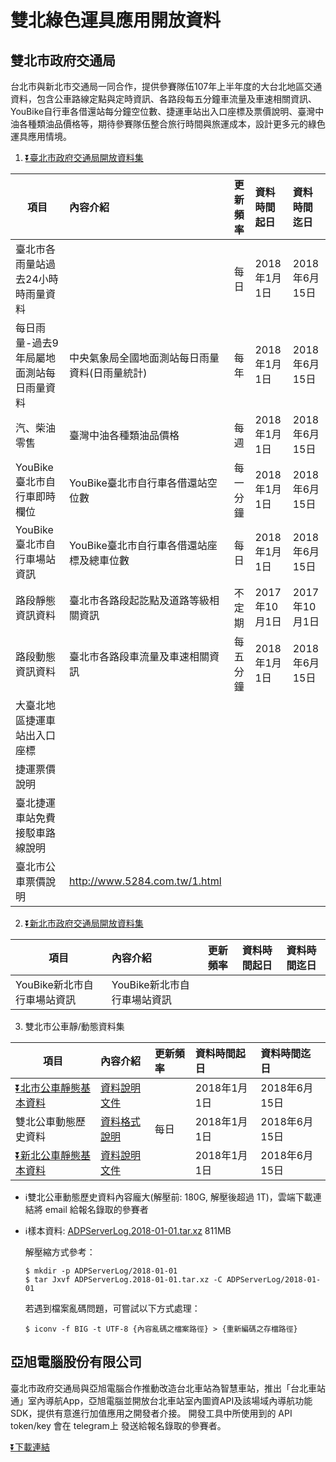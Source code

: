# 雙北綠色運具應用開放資料

## 雙北市政府交通局
台北市與新北市交通局一同合作，提供參賽隊伍107年上半年度的大台北地區交通資料，包含公車路線定點與定時資訊、各路段每五分鐘車流量及車速相關資訊、YouBike自行車各借還站每分鐘空位數、捷運車站出入口座標及票價說明、臺灣中油各種類油品價格等，期待參賽隊伍整合旅行時間與旅運成本，設計更多元的綠色運具應用情境。

<a name="taipei"></a>

1. [⏬臺北市政府交通局開放資料集](https://drive.google.com/open?id=1Wwn4dpPABgXibmWBTZ737OoyFY6LqnpG)

項目      |內容介紹   |更新頻率    |資料時間起日    |資料時間迄日
---------|:---------|:----------|:-------------|:-------
臺北市各雨量站過去24小時時雨量資料| |每日|2018年1月1日|2018年6月15日
每日雨量-過去9年局屬地面測站每日雨量資料|中央氣象局全國地面測站每日雨量資料(日雨量統計)|每年|2018年1月1日|2018年6月15日
汽、柴油零售|臺灣中油各種類油品價格|每週|2018年1月1日|2018年6月15日
YouBike臺北市自行車即時欄位|YouBike臺北市自行車各借還站空位數|每一分鐘|2018年1月1日|2018年6月15日
YouBike臺北市自行車場站資訊|YouBike臺北市自行車各借還站座標及總車位數|每日|2018年1月1日|2018年6月15日
路段靜態資訊資料|臺北市各路段起訖點及道路等級相關資訊|不定期|2017年10月1日|2017年10月1日
路段動態資訊資料|臺北市各路段車流量及車速相關資訊|每五分鐘|2018年1月1日|2018年6月15日
大臺北地區捷運車站出入口座標||||
捷運票價說明||||
臺北捷運車站免費接駁車路線說明||||
臺北市公車票價說明|http://www.5284.com.tw/1.html


<a name="new-taipei"></a>

2. [⏬新北市政府交通局開放資料集](https://drive.google.com/open?id=17whcbw49bJzwARRxPc6bz7tKM1YFCzBM)

項目      |內容介紹   |更新頻率    |資料時間起日    |資料時間迄日
---------|:---------|:----------|:-------------|:-------
YouBike新北市自行車場站資訊|YouBike新北市自行車場站資訊|||

<a name="big-taipei-bus"></a>

3. 雙北市公車靜/動態資料集

項目|內容介紹|更新頻率|資料時間起日|資料時間迄日
---------|:---------|:----------|:-------------|:-------
[⏬北市公車靜態基本資料](https://drive.google.com/open?id=1KlATr-iCdHgCv-jGILICPAWBoVWJL_fl)|[資料說明文件](https://drive.google.com/a/pixnet.tw/file/d/1NG97Ih4U_XQ8gnkD1vUccuIVjPiDkUDN/view?usp=sharing)||2018年1月1日|2018年6月15日
雙北公車動態歷史資料|[資料格式說明](https://drive.google.com/open?id=1qGzXNQsKBcjnqmvlpi2ptybKYLsv5ytX)|每日|2018年1月1日|2018年6月15日
[⏬新北公車靜態基本資料](https://drive.google.com/open?id=1vhqPHJFGpP2QMCyc0SRnBaYkA83nmcqW)|[資料說明文件](https://drive.google.com/open?id=1f404sVnh7649NflK2BjRD_0tIXkBv6Na)||2018年1月1日|2018年6月15日

* ℹ️雙北公車動態歷史資料內容龐大(解壓前: 180G, 解壓後超過 1T)，雲端下載連結將 email 給報名錄取的參賽者
* ℹ️樣本資料: [ADPServerLog.2018-01-01.tar.xz](https://drive.google.com/open?id=1VG2Ad89XRgI_IOQeKjaZm8pHVdw3AoXd) 811MB

	解壓縮方式參考：
	```
	$ mkdir -p ADPServerLog/2018-01-01
	$ tar Jxvf ADPServerLog.2018-01-01.tar.xz -C ADPServerLog/2018-01-01
	```

	若遇到檔案亂碼問題，可嘗試以下方式處理：
	```
	$ iconv -f BIG -t UTF-8 {內容亂碼之檔案路徑} > {重新編碼之存檔路徑}
	```

## 亞旭電腦股份有限公司
臺北市政府交通局與亞旭電腦合作推動改造台北車站為智慧車站，推出「台北車站通」室內導航App，亞旭電腦並開放台北車站室內圖資API及該場域內導航功能SDK，提供有意進行加值應用之開發者介接。 開發工具中所使用到的 API token/key 會在 telegram上 發送給報名錄取的參賽者。

[⏬下載連結](https://drive.google.com/open?id=1Oy82PwNfHylHb6O0aAsSyI8pLI-Ycf7H)
